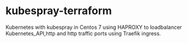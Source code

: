 # kubespray-terraform
Kubernetes with kubespray in Centos 7 using HAPROXY to loadbalancer Kubernetes_API,http and http traffic ports using Traefik ingress.
